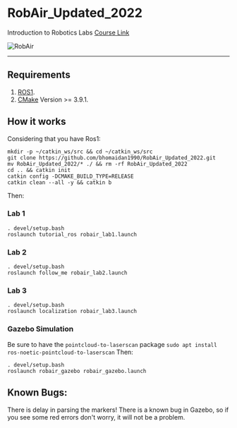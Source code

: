 # RobAir_Updated_2022
Introduction to Robotics Labs
[Course Link](https://lig-membres.imag.fr/aycard/html/Enseignement/M1/Robotics/index.html)

![RobAir](https://i.imgur.com/7ZzmMoE.png)

---

## Requirements

1. [ROS1](http://wiki.ros.org/noetic/Installation/Ubuntu).
2. [CMake](https://cmake.org/) Version >= 3.9.1.


## How it works

Considering that you have Ros1:

```
mkdir -p ~/catkin_ws/src && cd ~/catkin_ws/src
git clone https://github.com/bhomaidan1990/RobAir_Updated_2022.git
mv RobAir_Updated_2022/* ./ && rm -rf RobAir_Updated_2022
cd .. && catkin init
catkin config -DCMAKE_BUILD_TYPE=RELEASE
catkin clean --all -y && catkin b
```
Then:

### Lab 1

```
. devel/setup.bash
roslaunch tutorial_ros robair_lab1.launch
```

### Lab 2

```
. devel/setup.bash
roslaunch follow_me robair_lab2.launch
```

### Lab 3

```
. devel/setup.bash
roslaunch localization robair_lab3.launch
```
### Gazebo Simulation
Be sure to have the `pointcloud-to-laserscan` package
`sudo apt install ros-noetic-pointcloud-to-laserscan`
Then:
```
. devel/setup.bash
roslaunch robair_gazebo robair_gazebo.launch
```

## Known Bugs:

There is delay in parsing the markers!
There is a known bug in Gazebo, so if you see some red errors don't worry, it will not be a problem.
